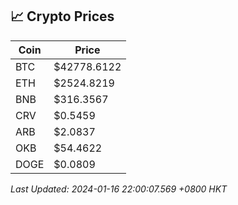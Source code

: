 ## 📈 Crypto Prices

| Coin | Price |
| ---- | ----- |
| BTC | $42778.6122 |
| ETH | $2524.8219 |
| BNB | $316.3567 |
| CRV | $0.5459 |
| ARB | $2.0837 |
| OKB | $54.4622 |
| DOGE | $0.0809 |

_Last Updated: 2024-01-16 22:00:07.569 +0800 HKT_